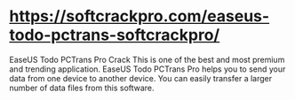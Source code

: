 # https://softcrackpro.com/easeus-todo-pctrans-softcrackpro/
EaseUS Todo PCTrans Pro Crack  This is one of the best and most premium and trending application. EaseUS Todo PCTrans Pro helps you to send your data from one device to another device. You can easily transfer a larger number of data files from this software. 
